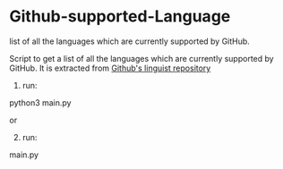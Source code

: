 # Github-supported-Language

list of all the languages which are currently supported by GitHub.

Script to get a list of all the languages which are currently supported by GitHub. It is extracted from [Github's linguist repository](https://github.com/github/linguist)

1. run:

python3 main.py

or

2. run:

main.py


